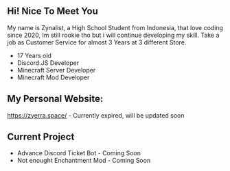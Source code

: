 ## Hi! Nice To Meet You
My name is Zynalist, a High School Student from Indonesia, that love coding since 2020, Im still rookie tho but i will continue developing my skill. Take a job as Customer Service for almost 3 Years at 3 different Store.

- 17 Years old
- Discord.JS Developer
- Minecraft Server Developer
- Minecraft Mod Developer

## My Personal Website:
https://zyerra.space/ - Currently expired, will be updated soon

## Current Project 
- Advance Discord Ticket Bot - Coming Soon
- Not enought Enchantment Mod - Coming Soon
